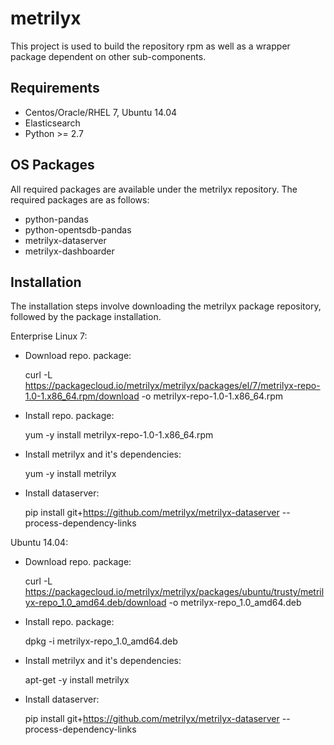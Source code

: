 # metrilyx


This project is used to build the repository rpm as well as a wrapper package dependent on other sub-components.

Requirements
------------

  * Centos/Oracle/RHEL 7, Ubuntu 14.04
  * Elasticsearch
  * Python >= 2.7

OS Packages
-----------
All required packages are available under the metrilyx repository.  The required packages are as follows:

 * python-pandas
 * python-opentsdb-pandas
 * metrilyx-dataserver
 * metrilyx-dashboarder

Installation
------------
The installation steps involve downloading the metrilyx package repository, followed by the package installation.


Enterprise Linux 7:

* Download repo. package:
    
    curl -L https://packagecloud.io/metrilyx/metrilyx/packages/el/7/metrilyx-repo-1.0-1.x86_64.rpm/download -o metrilyx-repo-1.0-1.x86_64.rpm

* Install repo. package:

    yum -y install metrilyx-repo-1.0-1.x86_64.rpm

* Install metrilyx and it's dependencies:

    yum -y install metrilyx

* Install dataserver:

    pip install git+https://github.com/metrilyx/metrilyx-dataserver --process-dependency-links


Ubuntu 14.04:

* Download repo. package:

    curl -L https://packagecloud.io/metrilyx/metrilyx/packages/ubuntu/trusty/metrilyx-repo_1.0_amd64.deb/download -o metrilyx-repo_1.0_amd64.deb

* Install repo. package:

    dpkg -i metrilyx-repo_1.0_amd64.deb
    
* Install metrilyx and it's dependencies:

    apt-get -y install metrilyx

* Install dataserver:

    pip install git+https://github.com/metrilyx/metrilyx-dataserver --process-dependency-links

